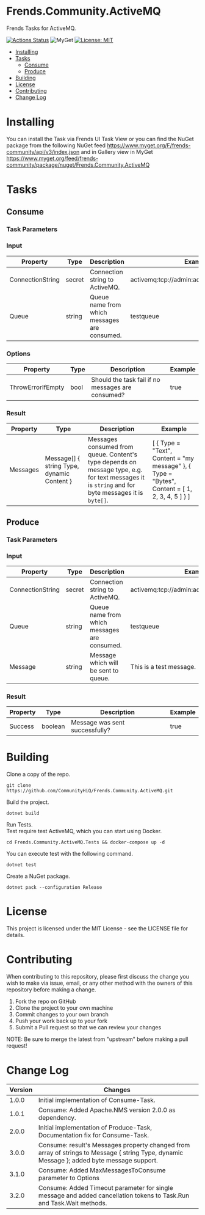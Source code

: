 # Frends.Community.ActiveMQ
Frends Tasks for ActiveMQ.

[![Actions Status](https://github.com/CommunityHiQ/Frends.Community.ActiveMQ/workflows/PackAndPushAfterMerge/badge.svg)](https://github.com/CommunityHiQ/Frends.Community.ActiveMQ/actions)
![MyGet](https://img.shields.io/myget/frends-community/v/Frends.Community.ActiveMQ)
[![License: MIT](https://img.shields.io/badge/License-MIT-yellow.svg)](https://opensource.org/licenses/MIT)

- [Installing](#installing)
- [Tasks](#tasks)
  - [Consume](#consume)
  - [Produce](#produce)
- [Building](#building)
- [License](#license)
- [Contributing](#contributing)
- [Change Log](#change-log)

# Installing
You can install the Task via Frends UI Task View or you can find the NuGet package from the following NuGet feed
https://www.myget.org/F/frends-community/api/v3/index.json and in Gallery view in MyGet https://www.myget.org/feed/frends-community/package/nuget/Frends.Community.ActiveMQ

# Tasks

## Consume

### Task Parameters

### Input

| Property         | Type   | Description                                  | Example                                    |
|------------------|--------|----------------------------------------------|--------------------------------------------|
| ConnectionString | secret | Connection string to ActiveMQ.               | activemq:tcp://admin:admin@localhost:61616 |
| Queue            | string | Queue name from which messages are consumed. | testqueue                                  |

### Options

| Property          | Type | Description                                       | Example |
|-------------------|------|---------------------------------------------------|---------|
| ThrowErrorIfEmpty | bool | Should the task fail if no messages are consumed? | true    |

### Result

| Property | Type                                       | Description                                                                                                                                       | Example                                                                                        |
| ---------|--------------------------------------------|---------------------------------------------------------------------------------------------------------------------------------------------------|------------------------------------------------------------------------------------------------|
| Messages | Message[] { string Type, dynamic Content } | Messages consumed from queue. Content's type depends on message type, e.g. for text messages it is `string` and for byte messages it is `byte[]`. | [ { Type = "Text", Content = "my message" }, { Type = "Bytes", Content = [ 1, 2, 3, 4, 5 ] } ] |

## Produce

### Task Parameters

### Input

| Property         | Type   | Description                                  | Example                                    |
|------------------|--------|----------------------------------------------|--------------------------------------------|
| ConnectionString | secret | Connection string to ActiveMQ.               | activemq:tcp://admin:admin@localhost:61616 |
| Queue            | string | Queue name from which messages are consumed. | testqueue                                  |
| Message          | string | Message which will be sent to queue.         | This is a test message.                    |

### Result

| Property | Type     | Description                    | Example |
| ---------|----------|--------------------------------|---------|
| Success  | boolean  | Message was sent successfully? | true    |

# Building

Clone a copy of the repo.

`git clone https://github.com/CommunityHiQ/Frends.Community.ActiveMQ.git`

Build the project.

`dotnet build`

Run Tests.<br/>
Test require test ActiveMQ, which you can start using Docker.

`cd Frends.Community.ActiveMQ.Tests && docker-compose up -d`

You can execute test with the following command.

`dotnet test`

Create a NuGet package.

`dotnet pack --configuration Release`

# License

This project is licensed under the MIT License - see the LICENSE file for details.

# Contributing
When contributing to this repository, please first discuss the change you wish to make via issue, email, or any other method with the owners of this repository before making a change.

1. Fork the repo on GitHub
2. Clone the project to your own machine
3. Commit changes to your own branch
4. Push your work back up to your fork
5. Submit a Pull request so that we can review your changes

NOTE: Be sure to merge the latest from "upstream" before making a pull request!

# Change Log

| Version | Changes                                                                                                                                    |
|---------|--------------------------------------------------------------------------------------------------------------------------------------------|
| 1.0.0   | Initial implementation of Consume-Task.                                                                                                    |
| 1.0.1   | Consume: Added Apache.NMS version 2.0.0 as dependency.                                                                                     |
| 2.0.0   | Initial implementation of Produce-Task, Documentation fix for Consume-Task.                                                                |
| 3.0.0   | Consume: result's Messages property changed from array of strings to Message { string Type, dynamic Message }; added byte message support. |
| 3.1.0   | Consume: Added MaxMessagesToConsume parameter to Options                                                                                   |
| 3.2.0   | Consume: Added Timeout parameter for single message and added cancellation tokens to Task.Run and Task.Wait methods.                       |